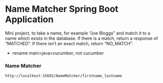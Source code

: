 # Name Matcher Spring Boot Application

Mini project, to take a name, for example “Joe Bloggs” and match it to a name which exists in the database. If there is a match, return a response of “MATCHED”. If there isn’t an exact match, return “NO_MATCH”.


- rename main>java>cucumber, not cucumber 

### Name Matcher
```
http://localhost:15692/NameMatcher/firstname_lastname
```